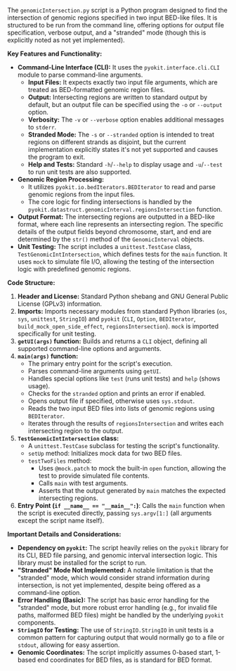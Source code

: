 The `genomicIntersection.py` script is a Python program designed to find the intersection of genomic regions specified in two input BED-like files. It is structured to be run from the command line, offering options for output file specification, verbose output, and a "stranded" mode (though this is explicitly noted as not yet implemented).

**Key Features and Functionality:**

*   **Command-Line Interface (CLI):** It uses the `pyokit.interface.cli.CLI` module to parse command-line arguments.
    *   **Input Files:** It expects exactly two input file arguments, which are treated as BED-formatted genomic region files.
    *   **Output:** Intersecting regions are written to standard output by default, but an output file can be specified using the `-o` or `--output` option.
    *   **Verbosity:** The `-v` or `--verbose` option enables additional messages to `stderr`.
    *   **Stranded Mode:** The `-s` or `--stranded` option is intended to treat regions on different strands as disjoint, but the current implementation explicitly states it's not yet supported and causes the program to exit.
    *   **Help and Tests:** Standard `-h`/`--help` to display usage and `-u`/`--test` to run unit tests are also supported.
*   **Genomic Region Processing:**
    *   It utilizes `pyokit.io.bedIterators.BEDIterator` to read and parse genomic regions from the input files.
    *   The core logic for finding intersections is handled by the `pyokit.datastruct.genomicInterval.regionsIntersection` function.
*   **Output Format:** The intersecting regions are outputted in a BED-like format, where each line represents an intersecting region. The specific details of the output fields beyond chromosome, start, and end are determined by the `str()` method of the `GenomicInterval` objects.
*   **Unit Testing:** The script includes a `unittest.TestCase` class, `TestGenomicIntIntersection`, which defines tests for the `main` function. It uses `mock` to simulate file I/O, allowing the testing of the intersection logic with predefined genomic regions.

**Code Structure:**

1.  **Header and License:** Standard Python shebang and GNU General Public License (GPLv3) information.
2.  **Imports:** Imports necessary modules from standard Python libraries (`os`, `sys`, `unittest`, `StringIO`) and `pyokit` (`CLI`, `Option`, `BEDIterator`, `build_mock_open_side_effect`, `regionsIntersection`). `mock` is imported specifically for unit testing.
3.  **`getUI(args)` function:** Builds and returns a `CLI` object, defining all supported command-line options and arguments.
4.  **`main(args)` function:**
    *   The primary entry point for the script's execution.
    *   Parses command-line arguments using `getUI`.
    *   Handles special options like `test` (runs unit tests) and `help` (shows usage).
    *   Checks for the `stranded` option and prints an error if enabled.
    *   Opens output file if specified, otherwise uses `sys.stdout`.
    *   Reads the two input BED files into lists of genomic regions using `BEDIterator`.
    *   Iterates through the results of `regionsIntersection` and writes each intersecting region to the output.
5.  **`TestGenomicIntIntersection` class:**
    *   A `unittest.TestCase` subclass for testing the script's functionality.
    *   `setUp` method: Initializes mock data for two BED files.
    *   `testTwoFiles` method:
        *   Uses `@mock.patch` to mock the built-in `open` function, allowing the test to provide simulated file contents.
        *   Calls `main` with test arguments.
        *   Asserts that the output generated by `main` matches the expected intersecting regions.
6.  **Entry Point (`if __name__ == "__main__":`)**: Calls the `main` function when the script is executed directly, passing `sys.argv[1:]` (all arguments except the script name itself).

**Important Details and Considerations:**

*   **Dependency on `pyokit`:** The script heavily relies on the `pyokit` library for its CLI, BED file parsing, and genomic interval intersection logic. This library must be installed for the script to run.
*   **"Stranded" Mode Not Implemented:** A notable limitation is that the "stranded" mode, which would consider strand information during intersection, is not yet implemented, despite being offered as a command-line option.
*   **Error Handling (Basic):** The script has basic error handling for the "stranded" mode, but more robust error handling (e.g., for invalid file paths, malformed BED files) might be handled by the underlying `pyokit` components.
*   **`StringIO` for Testing:** The use of `StringIO.StringIO` in unit tests is a common pattern for capturing output that would normally go to a file or `stdout`, allowing for easy assertion.
*   **Genomic Coordinates:** The script implicitly assumes 0-based start, 1-based end coordinates for BED files, as is standard for BED format.